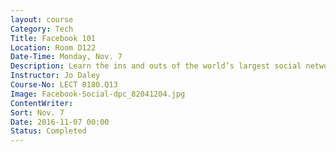 ```yaml
---
layout: course
Category: Tech
Title: Facebook 101
Location: Room D122
Date-Time: Monday, Nov. 7
Description: Learn the ins and outs of the world’s largest social networking site, Facebook. In this hands-on workshop you will learn how to connect with family and friends quickly and easily by posting information, sharing pictures, creating events, uploading videos, and creating groups. Other topics include protecting your privacy, using Facebook messenger, managing your news feed, using lists to manage sharing, and add/remove friends. If you have an existing Facebook account, please bring your login information to class. Basic computer skills required.
Instructor: Jo Daley
Course-No: LECT 8180.Q13
Image: Facebook-Social-dpc_82041204.jpg
ContentWriter:
Sort: Nov. 7
Date: 2016-11-07 00:00
Status: Completed
---
```

